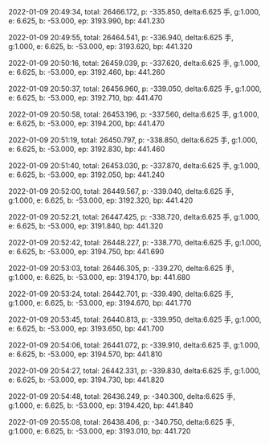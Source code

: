 2022-01-09 20:49:34, total: 26466.172, p: -335.850, delta:6.625 手, g:1.000, e: 6.625, b: -53.000, ep: 3193.990, bp: 441.230

2022-01-09 20:49:55, total: 26464.541, p: -336.940, delta:6.625 手, g:1.000, e: 6.625, b: -53.000, ep: 3193.620, bp: 441.320

2022-01-09 20:50:16, total: 26459.039, p: -337.620, delta:6.625 手, g:1.000, e: 6.625, b: -53.000, ep: 3192.460, bp: 441.260

2022-01-09 20:50:37, total: 26456.960, p: -339.050, delta:6.625 手, g:1.000, e: 6.625, b: -53.000, ep: 3192.710, bp: 441.470

2022-01-09 20:50:58, total: 26453.196, p: -337.560, delta:6.625 手, g:1.000, e: 6.625, b: -53.000, ep: 3194.200, bp: 441.470

2022-01-09 20:51:19, total: 26450.797, p: -338.850, delta:6.625 手, g:1.000, e: 6.625, b: -53.000, ep: 3192.830, bp: 441.460

2022-01-09 20:51:40, total: 26453.030, p: -337.870, delta:6.625 手, g:1.000, e: 6.625, b: -53.000, ep: 3192.050, bp: 441.240

2022-01-09 20:52:00, total: 26449.567, p: -339.040, delta:6.625 手, g:1.000, e: 6.625, b: -53.000, ep: 3192.320, bp: 441.420

2022-01-09 20:52:21, total: 26447.425, p: -338.720, delta:6.625 手, g:1.000, e: 6.625, b: -53.000, ep: 3191.840, bp: 441.320

2022-01-09 20:52:42, total: 26448.227, p: -338.770, delta:6.625 手, g:1.000, e: 6.625, b: -53.000, ep: 3194.750, bp: 441.690

2022-01-09 20:53:03, total: 26446.305, p: -339.270, delta:6.625 手, g:1.000, e: 6.625, b: -53.000, ep: 3194.170, bp: 441.680

2022-01-09 20:53:24, total: 26442.701, p: -339.490, delta:6.625 手, g:1.000, e: 6.625, b: -53.000, ep: 3194.670, bp: 441.770

2022-01-09 20:53:45, total: 26440.813, p: -339.950, delta:6.625 手, g:1.000, e: 6.625, b: -53.000, ep: 3193.650, bp: 441.700

2022-01-09 20:54:06, total: 26441.072, p: -339.910, delta:6.625 手, g:1.000, e: 6.625, b: -53.000, ep: 3194.570, bp: 441.810

2022-01-09 20:54:27, total: 26442.331, p: -339.830, delta:6.625 手, g:1.000, e: 6.625, b: -53.000, ep: 3194.730, bp: 441.820

2022-01-09 20:54:48, total: 26436.249, p: -340.300, delta:6.625 手, g:1.000, e: 6.625, b: -53.000, ep: 3194.420, bp: 441.840

2022-01-09 20:55:08, total: 26438.406, p: -340.750, delta:6.625 手, g:1.000, e: 6.625, b: -53.000, ep: 3193.010, bp: 441.720